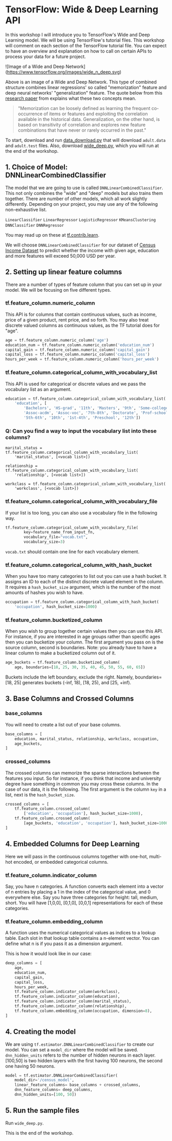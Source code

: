 # TensorFlow: Wide & Deep Learning API

In this workshop I will introduce you to TensorFlow's Wide and Deep Learning model. We will be using TensorFlow's tutorial files. This workshop will comment on each section of the TensorFlow tutorial file. You can expect to have an overview and explanation on how to call on certain APIs to process your data for a future project.

![Image of a Wide and Deep Network]
(https://www.tensorflow.org/images/wide_n_deep.svg)

Above is an image of a Wide and Deep Network. This type of combined structure combines linear regressions' so called "memorization" feature and deep neural networks' "generalization" feature. The quote below from this [research paper](https://arxiv.org/abs/1606.07792) from explains what these two concepts mean.

>"Memorization can be loosely defined as learning the frequent co-occurrence of items or features and exploiting the correlation available in the historical data. Generalization, on the other hand, is based on transitivity of correlation and explores new feature combinations that have never or rarely occurred in the past."

To start, download and run [data_download.py](https://minhaskamal.github.io/DownGit/#/home?url=https://github.com/noelkonagai/Workshops/blob/master/tensorflow_pt2_widedeep/data_download.py) that will download ```adult.data``` and ```adult.test``` files. Also, download [wide_deep.py](https://github.com/noelkonagai/Workshops/blob/master/tensorflow_pt2_widedeep/wide_deep.py), which you will run at the end of the workshop.

## 1. Choice of Model: DNNLinearCombinedClassifier

The model that we are going to use is called ```DNNLinearCombinedClassifier```. This not only combines the "wide" and "deep" models but also trains them together. There are number of other models, which all work slightly differently. Depending on your project, you may use any of the following non-exhaustive list.

```LinearClassifier```
```LinearRegressor```
```LogisticRegressor```
```KMeansClustering```
```DNNClassifier```
```DNNRegressor```

You may read up on these at [tf.contrib.learn](https://www.tensorflow.org/api_docs/python/tf/contrib/learn).

We will choose ```DNNLinearCombinedClassifier``` for our dataset of [Census Income Dataset](https://archive.ics.uci.edu/ml/datasets/Census+Income) to predict whether the income with given age, education and more features will exceed 50,000 USD per year. 

## 2. Setting up linear feature columns

There are a number of types of feature column that you can set up in your model. We will be focusing on five different types.

### tf.feature_column.numeric_column

This API is for columns that contain continuous values, such as income, price of a given product, rent price, and so forth. You may also treat discrete valued columns as continuous values, as the TF tutorial does for "age". 

```python
age = tf.feature_column.numeric_column('age')
education_num = tf.feature_column.numeric_column('education_num')
capital_gain = tf.feature_column.numeric_column('capital_gain')
capital_loss = tf.feature_column.numeric_column('capital_loss')
hours_per_week = tf.feature_column.numeric_column('hours_per_week')
```

### tf.feature_column.categorical_column_with_vocabulary_list

This API is used for categorical or discrete values and we pass the vocabulary list as an argument. 

```python
education = tf.feature_column.categorical_column_with_vocabulary_list(
    'education', [
        'Bachelors', 'HS-grad', '11th', 'Masters', '9th', 'Some-college',
        'Assoc-acdm', 'Assoc-voc', '7th-8th', 'Doctorate', 'Prof-school',
        '5th-6th', '10th', '1st-4th', 'Preschool', '12th'])
```

### Q: Can you find a way to input the vocabulary list into these columns?

```
marital_status = tf.feature_column.categorical_column_with_vocabulary_list(
    'marital_status', [<vocab list>])

relationship = tf.feature_column.categorical_column_with_vocabulary_list(
    'relationship', [<vocab list>])

workclass = tf.feature_column.categorical_column_with_vocabulary_list(
    'workclass', [<vocab list>])
```

### tf.feature_column.categorical_column_with_vocabulary_file

If your list is too long, you can also use a vocabulary file in the following way.

```python
tf.feature_column.categorical_column_with_vocabulary_file(
        key=feature_name_from_input_fn,
        vocabulary_file="vocab.txt",
        vocabulary_size=3)
```
```vocab.txt``` should contain one line for each vocabulary element.

### tf.feature_column.categorical_column_with_hash_bucket

When you have too many categories to list out you can use a hash bucket. It assigns an ID to each of the distinct discrete valued element in the column. It requires a ```hash_bucket_size``` argument, which is the number of the most amounts of hashes you wish to have.

```python
occupation = tf.feature_column.categorical_column_with_hash_bucket(
    'occupation', hash_bucket_size=1000)
```

### tf.feature_column.bucketized_column

When you wish to group together certain values then you can use this API. For instance, if you are interested in age groups rather than specific ages then you can bucketize your column. The first argument you pass on is the source column, second is boundaries. Note: you already have to have a linear column to make a bucketized column out of it.

```python
age_buckets = tf.feature_column.bucketized_column(
    age, boundaries=[18, 25, 30, 35, 40, 45, 50, 55, 60, 65])
```

Buckets include the left boundary, exclude the right. Namely, boundaries=[18, 25] generates buckets (-inf, 18), [18, 25), and [25, +inf).

## 3. Base Columns and Crossed Columns

### base_columns

You will need to create a list out of your base columns.

```python
base_columns = [
    education, marital_status, relationship, workclass, occupation,
    age_buckets,
]
```

### crossed_columns

The crossed columns can memorize the sparse interactions between the features you input. So for instance, if you think that income and university degree have something in common you may cross these columns. In the case of our data, it is the following. The first argument is the column ```key``` in a list, next is the ```hash_bucket_size```.

```python
crossed_columns = [
    tf.feature_column.crossed_column(
        ['education', 'occupation'], hash_bucket_size=1000),
    tf.feature_column.crossed_column(
        [age_buckets, 'education', 'occupation'], hash_bucket_size=1000),
]
```

## 4. Embedded Columns for Deep Learning

Here we will pass in the continuous columns together with one-hot, multi-hot encoded, or embedded categorical columns.

### tf.feature_column.indicator_column

Say, you have n categories. A function converts each element into a vector of n entries by placing a 1 in the index of the categorical value, and 0 everywhere else. Say you have three categories for height: tall, medium, short. You will have [1,0,0], [0,1,0], [0,0,1] representations for each of these categories.

### tf.feature_column.embedding_column

A function uses the numerical categorical values as indices to a lookup table. Each slot in that lookup table contains a n-element vector. You can define what n is if you pass it as a dimension argument.

This is how it would look like in our case:

```python
deep_columns = [
    age,
    education_num,
    capital_gain,
    capital_loss,
    hours_per_week,
    tf.feature_column.indicator_column(workclass),
    tf.feature_column.indicator_column(education),
    tf.feature_column.indicator_column(marital_status),
    tf.feature_column.indicator_column(relationship),
    tf.feature_column.embedding_column(occupation, dimension=8),
]
```

## 4. Creating the model

We are using ```tf.estimator.DNNLinearCombinedClassifier``` to create our model. You can set a ```model_dir``` where the model will be saved. ```dnn_hidden_units``` refers to the number of hidden neurons in each layer. [100,50] is two hidden layers with the first having 100 neurons, the second one having 50 neurons.

```python
model = tf.estimator.DNNLinearCombinedClassifier(
    model_dir='/census_model',
    linear_feature_columns= base_columns + crossed_columns,
    dnn_feature_columns= deep_columns,
    dnn_hidden_units=[100, 50])
```

## 5. Run the sample files

Run ```wide_deep.py```.

This is the end of the workshop.

